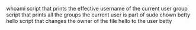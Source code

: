 whoami script that prints the effective username of the current user
group script that prints all the groups the current user is part of
sudo chown betty hello script that changes the owner of the file hello to the user betty

